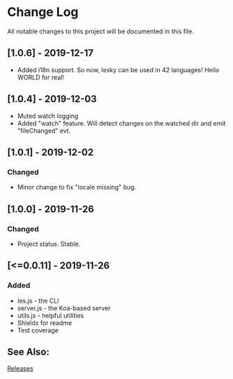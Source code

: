 
# Change Log
All notable changes to this project will be documented in this file.

## [1.0.6] - 2019-12-17
- Added i18n support. So now, lesky can be used in 42 languages! Hello WORLD for real!

## [1.0.4] - 2019-12-03

- Muted watch logging
- Added "watch" feature. Will detect changes on the watched dir and emit "fileChanged" evt.

## [1.0.1] - 2019-12-02

### Changed

- Minor change to fix "locale missing" bug.

## [1.0.0] - 2019-11-26

### Changed

- Project status. Stable.

## [<=0.0.11] - 2019-11-26

### Added

- les.js - the CLI
- server.js - the Koa-based server
- utils.js - helpful utilities
- Shields for readme
- Test coverage

## See Also:

[Releases](https://github.com/richardeschloss/les/releases) 

